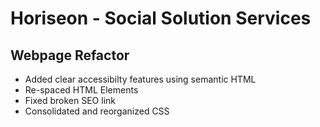 # Horiseon - Social Solution Services
## Webpage Refactor

* Added clear accessibilty features using semantic HTML
* Re-spaced HTML Elements
* Fixed broken SEO link
* Consolidated and reorganized CSS
